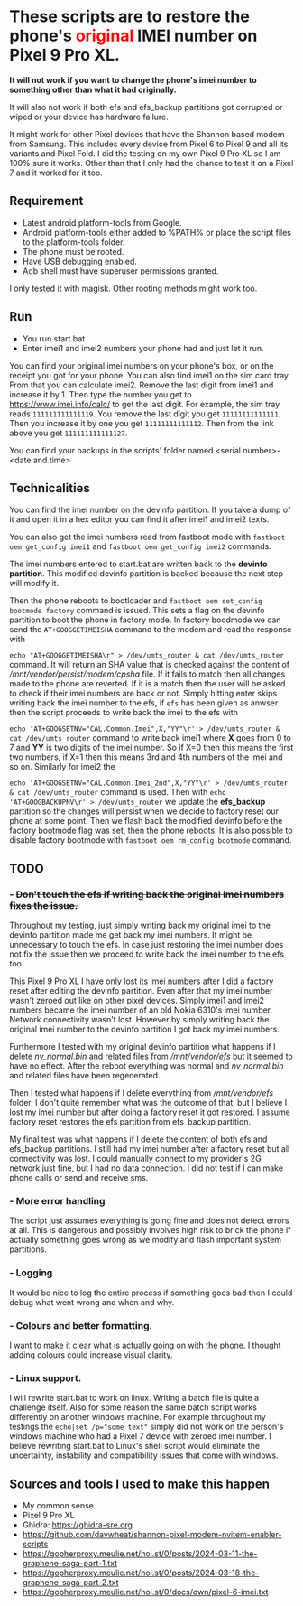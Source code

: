 # These scripts are to restore the phone's <font color="red">original</font> IMEI number on Pixel 9 Pro XL.

**It will not work if you want to change the phone's imei number to something other than what it had originally.**

It will also not work if both efs and efs_backup partitions got corrupted or wiped or your device has hardware failure.

It might work for other Pixel devices that have the Shannon based modem from Samsung.
This includes every device from Pixel 6 to Pixel 9 and all its variants and Pixel Fold.
I did the testing on my own Pixel 9 Pro XL so I am 100% sure it works.
Other than that I only had the chance to test it on a Pixel 7 and it worked for it too.

## Requirement
- Latest android platform-tools from Google.
- Android platform-tools either added to %PATH% or place the script files to the platform-tools folder.
- The phone must be rooted.
- Have USB debugging enabled.
- Adb shell must have superuser permissions granted.

I only tested it with magisk. Other rooting methods might work too.
## Run
- You run start.bat
- Enter imei1 and imei2 numbers your phone had and just let it run.

You can find your original imei numbers on your phone's box, or on the receipt you got for your phone.
You can also find imei1 on the sim card tray. From that you can calculate imei2. Remove the last digit from imei1 and increase it by 1. Then type the number you get to https://www.imei.info/calc/ to get the last digit.
For example, the sim tray reads `111111111111119`. You remove the last digit you get `11111111111111`. Then you increase it by one you get `11111111111112`. Then from the link above you get `111111111111127`.

You can find your backups in the scripts' folder named \<serial number\>-\<date and time\>

## Technicalities
You can find the imei number on the devinfo partition. If you take a dump of it and open it in a hex editor you can find it after imei1 and imei2 texts.

You can also get the imei numbers read from fastboot mode with `fastboot oem get_config imei1` and `fastboot oem get_config imei2` commands.

The imei numbers entered to start.bat are written back to the **devinfo partition**. This modified devinfo partition is backed because the next step will modify it.

Then the phone reboots to bootloader and `fastboot oem set_config bootmode factory` command is issued. This sets a flag on the devinfo partition to boot the phone in factory mode.
In factory boodmode we can send the `AT+GOOGGETIMEISHA` command to the modem and read the response with

`echo "AT+GOOGGETIMEISHA\r" > /dev/umts_router & cat /dev/umts_router` command.
It will return an SHA value that is checked against the content of */mnt/vendor/persist/modem/cpsha* file. If it fails to match then all changes made to the phone are reverted.
If it is a match then the user will be asked to check if their imei numbers are back or not. Simply hitting enter skips writing back the imei number to the efs, if `efs` has been given as anwser then the script proceeds to write back the imei to the efs with

`echo 'AT+GOOGSETNV="CAL.Common.Imei",X,"YY"\r' > /dev/umts_router & cat /dev/umts_router` command to write back imei1 where **X** goes from 0 to 7 and **YY** is two digits of the imei number.
So if X=0 then this means the first two numbers, if X=1 then this means 3rd and 4th numbers of the imei and so on. Similarly for imei2 the 

`echo 'AT+GOOGSETNV="CAL.Common.Imei_2nd",X,"YY"\r' > /dev/umts_router & cat /dev/umts_router` command is used.
Then with `echo 'AT+GOOGBACKUPNV\r' > /dev/umts_router` we update the **efs_backup** partition so the changes will persist when we decide to factory reset our phone at some point.
Then we flash back the modified devinfo before the factory bootmode flag was set, then the phone reboots. It is also possible to disable factory bootmode with `fastboot oem rm_config bootmode` command.

## TODO

### - ~~Don't touch the efs if writing back the original imei numbers fixes the issue.~~
Throughout my testing, just simply writing back my original imei to the devinfo partition made me get back my imei numbers.
It might be unnecessary to touch the efs. In case just restoring the imei number does not fix the issue then we proceed to write back the imei number to the efs too.

This Pixel 9 Pro XL I have only lost its imei numbers after I did a factory reset after editing the devinfo partition.
Even after that my imei number wasn't zeroed out like on other pixel devices. Simply imei1 and imei2 numbers became the imei number of an old Nokia 6310's imei number. Network connectivity wasn't lost.
However by simply writing back the original imei number to the devinfo partition I got back my imei numbers.

Furthermore I tested with my original devinfo partition what happens if I delete *nv_normal.bin* and related files from */mnt/vendor/efs* but it seemed to have no effect.
After the reboot everything was normal and *nv_normal.bin* and related files have been regenerated.

Then I tested what happens if I delete everything from */mnt/vendor/efs* folder. I don't quite remember what was the outcome of that, but I believe I lost my imei number but after doing a factory reset it got restored.
I assume factory reset restores the efs partition from efs_backup partition.

My final test was what happens if I delete the content of both efs and efs_backup partitions. I still had my imei number after a factory reset but all connectivity was lost.
I could manually connect to my provider's 2G network just fine, but I had no data connection. I did not test if I can make phone calls or send and receive sms.

### - More error handling
The script just assumes everything is going fine and does not detect errors at all. This is dangerous and possibly involves high risk to brick the phone if actually something goes wrong as we modify and flash important system partitions.

### - Logging
It would be nice to log the entire process if something goes bad then I could debug what went wrong and when and why.

### - Colours and better formatting.
I want to make it clear what is actually going on with the phone. I thought adding colours could increase visual clarity.

### - Linux support.
I will rewrite start.bat to work on linux. Writing a batch file is quite a challenge itself. Also for some reason the same batch script works differently on another windows machine.
For example throughout my testings the `echo|set /p="some text"` simply did not work on the person's windows machine who had a Pixel 7 device with zeroed imei number.
I believe rewriting start.bat to Linux's shell script would eliminate the uncertainty, instability and compatibility issues that come with windows.

## Sources and tools I used to make this happen

- My common sense.
- Pixel 9 Pro XL
- Ghidra: https://ghidra-sre.org
- https://github.com/davwheat/shannon-pixel-modem-nvitem-enabler-scripts
- https://gopherproxy.meulie.net/hoi.st/0/posts/2024-03-11-the-graphene-saga-part-1.txt
- https://gopherproxy.meulie.net/hoi.st/0/posts/2024-03-18-the-graphene-saga-part-2.txt
- https://gopherproxy.meulie.net/hoi.st/0/docs/own/pixel-6-imei.txt
